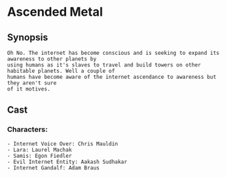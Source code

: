 # Ascended Metal


## Synopsis

    Oh No. The internet has become conscious and is seeking to expand its awareness to other planets by
    using humans as it's slaves to travel and build towers on other habitable planets. Well a couple of
    humans have become aware of the internet ascendance to awareness but they aren't sure
    of it motives.

## Cast

### Characters:

    - Internet Voice Over: Chris Mauldin
    - Lara: Laurel Machak
    - Samis: Egon Fiedler
    - Evil Internet Entity: Aakash Sudhakar
    - Internet Gandalf: Adam Braus

